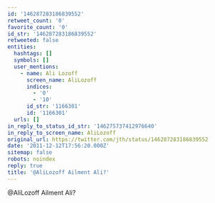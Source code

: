 ```yaml
---
id: '146287283186839552'
retweet_count: '0'
favorite_count: '0'
id_str: '146287283186839552'
retweeted: false
entities:
  hashtags: []
  symbols: []
  user_mentions:
    - name: Ali Lozoff
      screen_name: AliLozoff
      indices:
        - '0'
        - '10'
      id_str: '1166301'
      id: '1166301'
  urls: []
in_reply_to_status_id_str: '146275737412976640'
in_reply_to_screen_name: AliLozoff
original_url: https://twitter.com/jth/status/146287283186839552
date: '2011-12-12T17:56:20.000Z'
sitemap: false
robots: noindex
reply: true
title: '@AliLozoff Ailment Ali?'
---
```


@AliLozoff Ailment Ali?